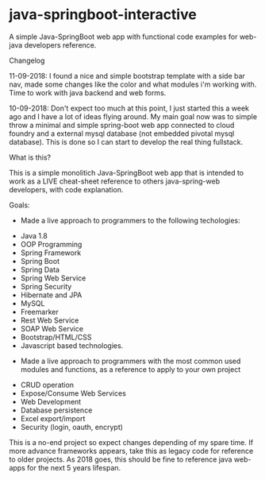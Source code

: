 # java-springboot-interactive
A simple Java-SpringBoot web app with functional code examples for web-java developers reference.

Changelog

11-09-2018: I found a nice and simple bootstrap template with a side bar nav, made some changes like the color and what modules i'm working with. Time to work with java backend and web forms.

10-09-2018: Don't expect too much at this point, I just started this a week ago and I have a lot of ideas flying around. My main goal now was to simple throw a minimal and simple spring-boot web app connected to cloud foundry and a external mysql database (not embedded pivotal mysql database). This is done so I can start to develop the real thing fullstack.

What is this?

This is a simple monolitich Java-SpringBoot web app that is intended to work as a LIVE cheat-sheet reference to others java-spring-web developers, with code explanation.

Goals: 

* Made a live approach to programmers to the following techologies:

- Java 1.8
- OOP Programming
- Spring Framework
- Spring Boot
- Spring Data
- Spring Web Service
- Spring Security
- Hibernate and JPA
- MySQL
- Freemarker
- Rest Web Service
- SOAP Web Service
- Bootstrap/HTML/CSS
- Javascript based technologies.

* Made a live approach to programmers with the most common used modules and functions, as a reference to apply to your own project

- CRUD operation
- Expose/Consume Web Services
- Web Development
- Database persistence
- Excel export/import
- Security (login, oauth, encrypt)

This is a no-end project so expect changes depending of my spare time. If more advance frameworks appears, take this as legacy code for reference to older projects. As 2018 goes, this should be fine to reference java web-apps for the next 5 years lifespan.
